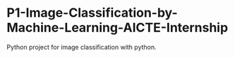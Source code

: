 # P1-Image-Classification-by-Machine-Learning-AICTE-Internship

Python project for image classification with python.
